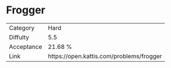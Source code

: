 # Frogger

<table>
    <tr>
        <td>Category</td>
        <td>Hard</td>
    </tr>
    <tr>
        <td>Diffulty</td>
        <td>5.5</td>
    </tr>
    <tr>
        <td>Acceptance</td>
        <td>21.68 %</td>
    </tr>
    <tr>
        <td>Link</td>
        <td>https://open.kattis.com/problems/frogger</td>
    </tr>
</table>